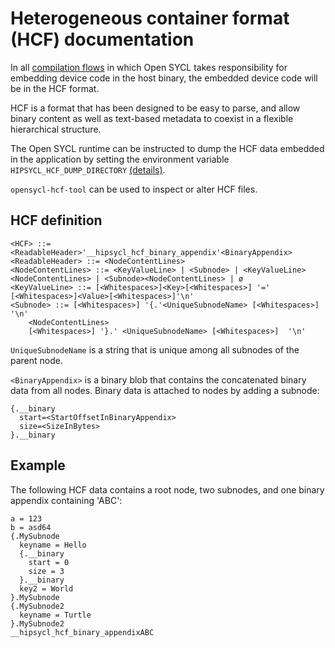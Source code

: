 # Heterogeneous container format (HCF) documentation

In all [compilation flows](compilation.md) in which Open SYCL takes responsibility for embedding device code in the host binary, the embedded device code will be in the HCF format.

HCF is a format that has been designed to be easy to parse, and allow binary content as well as text-based metadata to coexist in a flexible hierarchical structure.

The Open SYCL runtime can be instructed to dump the HCF data embedded in the application by setting the environment variable `HIPSYCL_HCF_DUMP_DIRECTORY` [(details)](env_variables.md).

`opensycl-hcf-tool` can be used to inspect or alter HCF files.

## HCF definition

```
<HCF> ::= <ReadableHeader>'__hipsycl_hcf_binary_appendix'<BinaryAppendix>
<ReadableHeader> ::= <NodeContentLines>
<NodeContentLines> ::= <KeyValueLine> | <Subnode> | <KeyValueLine><NodeContentLines> | <Subnode><NodeContentLines> | ø
<KeyValueLine> ::= [<Whitespaces>]<Key>[<Whitespaces>] '=' [<Whitespaces>]<Value>[<Whitespaces>]'\n'
<Subnode> ::= [<Whitespaces>] '{.'<UniqueSubnodeName> [<Whitespaces>] '\n' 
    <NodeContentLines> 
    [<Whitespaces>] '}.' <UniqueSubnodeName> [<Whitespaces>]  '\n'
```

`UniqueSubnodeName` is a string that is unique among all subnodes of the parent node.

`<BinaryAppendix>` is a binary blob that contains the concatenated binary data from all nodes. Binary data is attached to nodes by adding a subnode:
```
{.__binary
  start=<StartOffsetInBinaryAppendix>
  size=<SizeInBytes>
}.__binary
```

## Example

The following HCF data contains a root node, two subnodes, and one binary appendix containing 'ABC':

```
a = 123
b = asd64
{.MySubnode
  keyname = Hello
  {.__binary
    start = 0
    size = 3
  }.__binary
  key2 = World
}.MySubnode
{.MySubnode2
  keyname = Turtle
}.MySubnode2
__hipsycl_hcf_binary_appendixABC
```